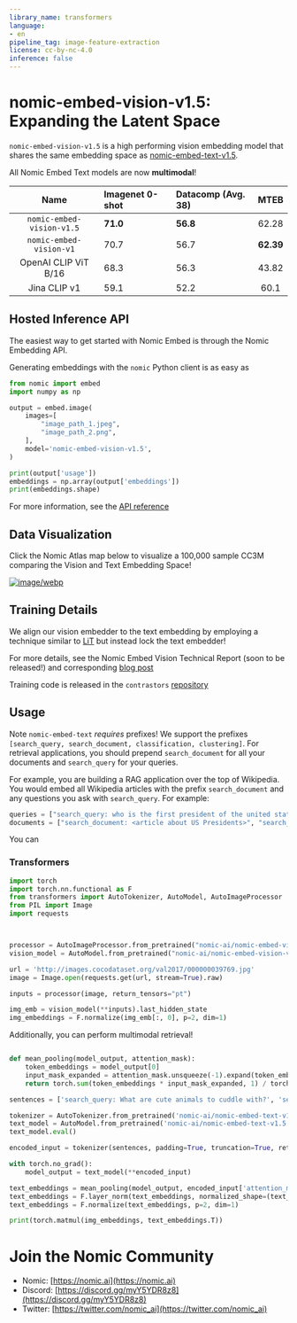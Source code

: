 ```yaml
---
library_name: transformers
language:
- en
pipeline_tag: image-feature-extraction
license: cc-by-nc-4.0
inference: false
---
```


# nomic-embed-vision-v1.5: Expanding the Latent Space

`nomic-embed-vision-v1.5` is a high performing vision embedding model that shares the same embedding space as [nomic-embed-text-v1.5](https://huggingface.co/nomic-ai/nomic-embed-text-v1.5).

All Nomic Embed Text models are now **multimodal**!

| Name                             | Imagenet 0-shot | Datacomp (Avg. 38) | MTEB      |
| :-------------------------------:| :-------------- | :----------------- | :------:  | 
| `nomic-embed-vision-v1.5`        | **71.0**        | **56.8**           | 62.28     | 
| `nomic-embed-vision-v1`          | 70.7            | 56.7               | **62.39** |
| OpenAI CLIP ViT B/16             | 68.3            | 56.3               | 43.82     |
| Jina CLIP v1                     | 59.1            | 52.2               | 60.1      |


## Hosted Inference API

The easiest way to get started with Nomic Embed is through the Nomic Embedding API.

Generating embeddings with the `nomic` Python client is as easy as 
```python
from nomic import embed
import numpy as np

output = embed.image(
    images=[
        "image_path_1.jpeg",
        "image_path_2.png",
    ],
    model='nomic-embed-vision-v1.5',
)

print(output['usage'])
embeddings = np.array(output['embeddings'])
print(embeddings.shape)
```
For more information, see the [API reference](https://docs.nomic.ai/reference/endpoints/nomic-embed-vision)

## Data Visualization
Click the Nomic Atlas map below to visualize a 100,000 sample CC3M comparing the Vision and Text Embedding Space!


[![image/webp](https://cdn-uploads.huggingface.co/production/uploads/607997c83a565c15675055b3/aKJogjDQ4BBiYGRIIrFMa.webp)](https://atlas.nomic.ai/data/nomic-multimodal-series/cc3m-100k-image-bytes-v15/map)

## Training Details

We align our vision embedder to the text embedding by employing a technique similar to [LiT](https://arxiv.org/abs/2111.07991) but instead lock the text embedder!

For more details, see the Nomic Embed Vision Technical Report (soon to be released!) and corresponding [blog post](https://blog.nomic.ai/posts/nomic-embed-vision)

Training code is released in the `contrastors` [repository](https://github.com/nomic-ai/contrastors)

## Usage

Note `nomic-embed-text` *requires* prefixes! We support the prefixes `[search_query, search_document, classification, clustering]`.
For retrieval applications, you should prepend `search_document` for all your documents and `search_query` for your queries.

For example, you are building a RAG application over the top of Wikipedia. You would embed all Wikipedia articles with the prefix `search_document`
and any questions you ask with `search_query`. For example:
```python
queries = ["search_query: who is the first president of the united states?", "search_query: when was babe ruth born?"]
documents = ["search_document: <article about US Presidents>", "search_document: <article about Babe Ruth>"]
```
You can 
### Transformers

```python
import torch
import torch.nn.functional as F
from transformers import AutoTokenizer, AutoModel, AutoImageProcessor
from PIL import Image
import requests



processor = AutoImageProcessor.from_pretrained("nomic-ai/nomic-embed-vision-v1.5")
vision_model = AutoModel.from_pretrained("nomic-ai/nomic-embed-vision-v1.5", trust_remote_code=True)

url = 'http://images.cocodataset.org/val2017/000000039769.jpg'
image = Image.open(requests.get(url, stream=True).raw)

inputs = processor(image, return_tensors="pt")

img_emb = vision_model(**inputs).last_hidden_state
img_embeddings = F.normalize(img_emb[:, 0], p=2, dim=1)
```

Additionally, you can perform multimodal retrieval!

```python

def mean_pooling(model_output, attention_mask):
    token_embeddings = model_output[0]
    input_mask_expanded = attention_mask.unsqueeze(-1).expand(token_embeddings.size()).float()
    return torch.sum(token_embeddings * input_mask_expanded, 1) / torch.clamp(input_mask_expanded.sum(1), min=1e-9)

sentences = ['search_query: What are cute animals to cuddle with?', 'search_query: What do cats look like?']

tokenizer = AutoTokenizer.from_pretrained('nomic-ai/nomic-embed-text-v1.5')
text_model = AutoModel.from_pretrained('nomic-ai/nomic-embed-text-v1.5', trust_remote_code=True)
text_model.eval()

encoded_input = tokenizer(sentences, padding=True, truncation=True, return_tensors='pt')

with torch.no_grad():
    model_output = text_model(**encoded_input)

text_embeddings = mean_pooling(model_output, encoded_input['attention_mask'])
text_embeddings = F.layer_norm(text_embeddings, normalized_shape=(text_embeddings.shape[1],))
text_embeddings = F.normalize(text_embeddings, p=2, dim=1)

print(torch.matmul(img_embeddings, text_embeddings.T))
```


# Join the Nomic Community

- Nomic: [https://nomic.ai](https://nomic.ai)
- Discord: [https://discord.gg/myY5YDR8z8](https://discord.gg/myY5YDR8z8)
- Twitter: [https://twitter.com/nomic_ai](https://twitter.com/nomic_ai)
